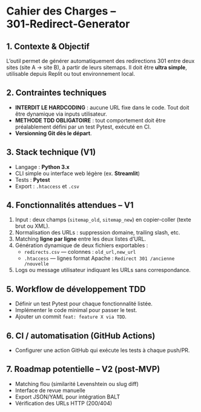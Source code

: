 # Cahier des Charges – 301‑Redirect‑Generator

## 1. Contexte & Objectif
L’outil permet de générer automatiquement des redirections 301 entre deux sites (site A → site B), à partir de leurs sitemaps. Il doit être **ultra simple**, utilisable depuis Replit ou tout environnement local.

## 2. Contraintes techniques
- **INTERDIT LE HARDCODING** : aucune URL fixe dans le code. Tout doit être dynamique via inputs utilisateur.
- **METHODE TDD OBLIGATOIRE** : tout comportement doit être préalablement défini par un test Pytest, exécuté en CI.
- **Versionning Git dès le départ**.

## 3. Stack technique (V1)
- Langage : **Python 3.x**
- CLI simple ou interface web légère (ex. **Streamlit**)
- Tests : **Pytest**
- Export : `.htaccess` et `.csv`

## 4. Fonctionnalités attendues – V1
1. Input : deux champs (`sitemap_old`, `sitemap_new`) en copier-coller (texte brut ou XML).
2. Normalisation des URLs : suppression domaine, trailing slash, etc.
3. Matching **ligne par ligne** entre les deux listes d’URL.
4. Génération dynamique de deux fichiers exportables :
   - `redirects.csv` — colonnes : `old_url,new_url`
   - `.htaccess` — lignes format Apache : `Redirect 301 /ancienne /nouvelle`
5. Logs ou message utilisateur indiquant les URLs sans correspondance.

## 5. Workflow de développement TDD
- Définir un test Pytest pour chaque fonctionnalité listée.
- Implémenter le code minimal pour passer le test.
- Ajouter un commit `feat: feature X via TDD`.

## 6. CI / automatisation (GitHub Actions)
- Configurer une action GitHub qui exécute les tests à chaque push/PR.

## 7. Roadmap potentielle – V2 (post‑MVP)
- Matching flou (similarité Levenshtein ou slug diff)
- Interface de revue manuelle
- Export JSON/YAML pour intégration BALT
- Vérification des URLs HTTP (200/404)
